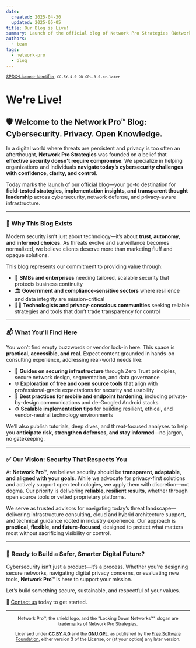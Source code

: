 ```yaml
---
date:
  created: 2025-04-30
  updated: 2025-05-05
title: Our Blog is Live!
summary: Launch of the official blog of Network Pro Strategies (Network Pro&trade;).
authors:
  - team
tags:
  - network-pro
  - blog
---
```


<sup>[SPDX-License-Identifier](https://spdx.dev/learn/handling-license-info/):
`CC-BY-4.0 OR GPL-3.0-or-later`</sup>

# We're Live!

<!-- markdownlint-disable-file -->

## 🛡️ Welcome to the Network Pro&trade; Blog: Cybersecurity. Privacy. Open Knowledge.

In a digital world where threats are persistent and privacy is too often an afterthought, **Network Pro Strategies** was founded on a belief that **effective security doesn't require compromise**. We specialize in helping organizations and individuals **navigate today’s cybersecurity challenges with confidence, clarity, and control**.

Today marks the launch of our official blog—your go-to destination for **field-tested strategies, implementation insights, and transparent thought leadership** across cybersecurity, network defense, and privacy-aware infrastructure.

---

### 📡 Why This Blog Exists

Modern security isn’t just about technology—it’s about **trust, autonomy, and informed choices**. As threats evolve and surveillance becomes normalized, we believe clients deserve more than marketing fluff and opaque solutions.

This blog represents our commitment to providing value through:

- 💼 **SMBs and enterprises** needing tailored, scalable security that protects business continuity
- 🏛️ **Government and compliance-sensitive sectors** where resilience and data integrity are mission-critical
- 👨‍💻 **Technologists and privacy-conscious communities** seeking reliable strategies and tools that don’t trade transparency for control

<!-- more -->

---

### 📬 What You’ll Find Here

You won’t find empty buzzwords or vendor lock-in here. This space is **practical, accessible, and real**. Expect content grounded in hands-on consulting experience, addressing real-world needs like:

- 🔐 **Guides on securing infrastructure** through Zero Trust principles, secure network design, segmentation, and data governance
- 🌐 **Exploration of free and open source tools** that align with professional-grade expectations for security and usability
- 📱 **Best practices for mobile and endpoint hardening**, including private-by-design communications and de-Googled Android stacks
- ⚙️ **Scalable implementation tips** for building resilient, ethical, and vendor-neutral technology environments

We’ll also publish tutorials, deep dives, and threat-focused analyses to help you **anticipate risk, strengthen defenses, and stay informed**—no jargon, no gatekeeping.

---

### ✅ Our Vision: Security That Respects You

At **Network Pro™**, we believe security should be **transparent, adaptable, and aligned with your goals**. While we advocate for privacy-first solutions and actively support open technologies, we apply them with discretion—not dogma. Our priority is delivering **reliable, resilient results**, whether through open source tools or vetted proprietary platforms.

We serve as trusted advisors for navigating today’s threat landscape—delivering infrastructure consulting, cloud and hybrid architecture support, and technical guidance rooted in industry experience. Our approach is **practical, flexible, and future-focused**, designed to protect what matters most without sacrificing visibility or control.

---

### 🔐 Ready to Build a Safer, Smarter Digital Future?

Cybersecurity isn’t just a product—it’s a process. Whether you're designing secure networks, navigating digital privacy concerns, or evaluating new tools, **Network Pro&trade;** is here to support your mission.

Let’s build something secure, sustainable, and respectful of your values.

📩 [Contact us](https://contact.neteng.pro) today to get started.

---

<div style="font-size: 12px; text-align: center;">

<p>Network Pro&trade;, the shield logo, and the "Locking Down Networks&trade;" slogan are <a href="../../../../legal#trademark" target="_self">trademarks</a> of Network Pro Strategies.</p>

<p>Licensed under <a href="../../../../legal#cc-by" target="_self"><strong>CC BY 4.0</strong></a> and the <a href="../../../../legal#gnu-gpl" target="_self"><strong>GNU GPL</strong></a>, as published by the <a rel="noopener noreferrer" href="https://fsf.org" target="_blank">Free Software Foundation</a>, either version 3 of the License, or (at your option) any later version.</p>

</div>

